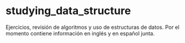 # studying_data_structure

Ejercicios, revisión de algoritmos y uso de estructuras de datos.
Por el momento contiene información en inglés y en español junta.
